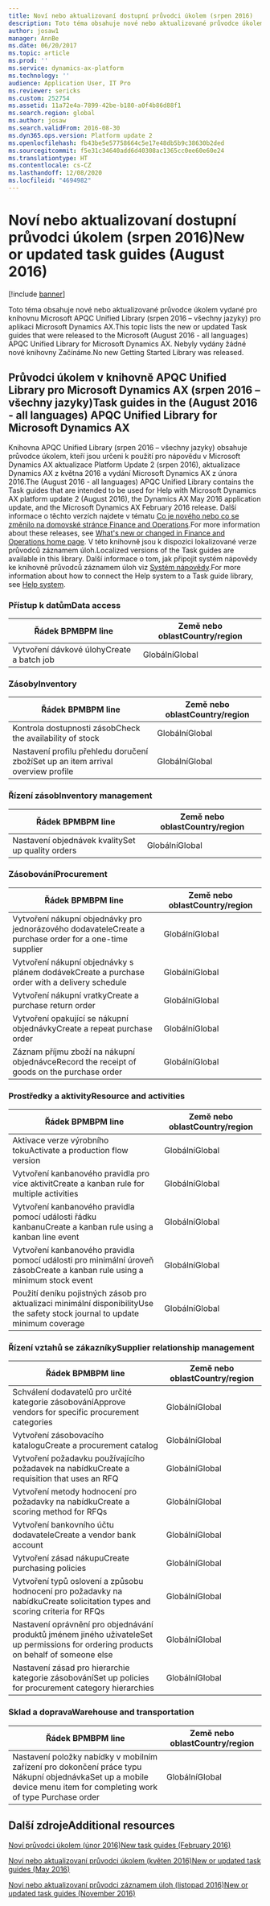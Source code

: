```yaml
---
title: Noví nebo aktualizovaní dostupní průvodci úkolem (srpen 2016)
description: Toto téma obsahuje nové nebo aktualizované průvodce úkolem vydané pro knihovnu Microsoft APQC Unified Library (srpen 2016 – všechny jazyky) pro aplikaci Microsoft Dynamics AX. Nebyly vydány žádné nové knihovny Začínáme.
author: josaw1
manager: AnnBe
ms.date: 06/20/2017
ms.topic: article
ms.prod: ''
ms.service: dynamics-ax-platform
ms.technology: ''
audience: Application User, IT Pro
ms.reviewer: sericks
ms.custom: 252754
ms.assetid: 11a72e4a-7899-42be-b180-a0f4b86d88f1
ms.search.region: global
ms.author: josaw
ms.search.validFrom: 2016-08-30
ms.dyn365.ops.version: Platform update 2
ms.openlocfilehash: fb43be5e57758664c5e17e48db5b9c38630b2ded
ms.sourcegitcommit: f5e31c34640add6d40308ac1365cc0ee60e60e24
ms.translationtype: HT
ms.contentlocale: cs-CZ
ms.lasthandoff: 12/08/2020
ms.locfileid: "4694982"
---
```

# <a name="new-or-updated-task-guides-august-2016"></a><span data-ttu-id="a478c-104">Noví nebo aktualizovaní dostupní průvodci úkolem (srpen 2016)</span><span class="sxs-lookup"><span data-stu-id="a478c-104">New or updated task guides (August 2016)</span></span>

[!include [banner](../includes/banner.md)]

<span data-ttu-id="a478c-105">Toto téma obsahuje nové nebo aktualizované průvodce úkolem vydané pro knihovnu Microsoft APQC Unified Library (srpen 2016 – všechny jazyky) pro aplikaci Microsoft Dynamics AX.</span><span class="sxs-lookup"><span data-stu-id="a478c-105">This topic lists the new or updated Task guides that were released to the Microsoft (August 2016 - all languages) APQC Unified Library for Microsoft Dynamics AX.</span></span> <span data-ttu-id="a478c-106">Nebyly vydány žádné nové knihovny Začínáme.</span><span class="sxs-lookup"><span data-stu-id="a478c-106">No new Getting Started Library was released.</span></span>

## <a name="task-guides-in-the-august-2016---all-languages-apqc-unified-library-for-microsoft-dynamics-ax"></a><span data-ttu-id="a478c-107">Průvodci úkolem v knihovně APQC Unified Library pro Microsoft Dynamics AX (srpen 2016 – všechny jazyky)</span><span class="sxs-lookup"><span data-stu-id="a478c-107">Task guides in the (August 2016 - all languages) APQC Unified Library for Microsoft Dynamics AX</span></span>

<span data-ttu-id="a478c-108">Knihovna APQC Unified Library (srpen 2016 – všechny jazyky) obsahuje průvodce úkolem, kteří jsou určeni k použití pro nápovědu v Microsoft Dynamics AX aktualizace Platform Update 2 (srpen 2016), aktualizace Dynamics AX z května 2016 a vydání Microsoft Dynamics AX z února 2016.</span><span class="sxs-lookup"><span data-stu-id="a478c-108">The (August 2016 - all languages) APQC Unified Library contains the Task guides that are intended to be used for Help with Microsoft Dynamics AX platform update 2 (August 2016), the Dynamics AX May 2016 application update, and the Microsoft Dynamics AX February 2016 release.</span></span> <span data-ttu-id="a478c-109">Další informace o těchto verzích najdete v tématu [Co je nového nebo co se změnilo na domovské stránce Finance and Operations](whats-new-changed.md).</span><span class="sxs-lookup"><span data-stu-id="a478c-109">For more information about these releases, see [What's new or changed in Finance and Operations home page](whats-new-changed.md).</span></span> <span data-ttu-id="a478c-110">V této knihovně jsou k dispozici lokalizované verze průvodců záznamem úloh.</span><span class="sxs-lookup"><span data-stu-id="a478c-110">Localized versions of the Task guides are available in this library.</span></span> <span data-ttu-id="a478c-111">Další informace o tom, jak připojit systém nápovědy ke knihovně průvodců záznamem úloh viz [Systém nápovědy](help-overview.md).</span><span class="sxs-lookup"><span data-stu-id="a478c-111">For more information about how to connect the Help system to a Task guide library, see [Help system](help-overview.md).</span></span>

### <a name="data-access"></a><span data-ttu-id="a478c-112">Přístup k datům</span><span class="sxs-lookup"><span data-stu-id="a478c-112">Data access</span></span>

| <span data-ttu-id="a478c-113">Řádek BPM</span><span class="sxs-lookup"><span data-stu-id="a478c-113">BPM line</span></span>           | <span data-ttu-id="a478c-114">Země nebo oblast</span><span class="sxs-lookup"><span data-stu-id="a478c-114">Country/region</span></span> |
|--------------------|----------------|
| <span data-ttu-id="a478c-115">Vytvoření dávkové úlohy</span><span class="sxs-lookup"><span data-stu-id="a478c-115">Create a batch job</span></span> | <span data-ttu-id="a478c-116">Globální</span><span class="sxs-lookup"><span data-stu-id="a478c-116">Global</span></span>         |

### <a name="inventory"></a><span data-ttu-id="a478c-117">Zásoby</span><span class="sxs-lookup"><span data-stu-id="a478c-117">Inventory</span></span>

| <span data-ttu-id="a478c-118">Řádek BPM</span><span class="sxs-lookup"><span data-stu-id="a478c-118">BPM line</span></span>                                | <span data-ttu-id="a478c-119">Země nebo oblast</span><span class="sxs-lookup"><span data-stu-id="a478c-119">Country/region</span></span> |
|-----------------------------------------|----------------|
| <span data-ttu-id="a478c-120">Kontrola dostupnosti zásob</span><span class="sxs-lookup"><span data-stu-id="a478c-120">Check the availability of stock</span></span>         | <span data-ttu-id="a478c-121">Globální</span><span class="sxs-lookup"><span data-stu-id="a478c-121">Global</span></span>         |
| <span data-ttu-id="a478c-122">Nastavení profilu přehledu doručení zboží</span><span class="sxs-lookup"><span data-stu-id="a478c-122">Set up an item arrival overview profile</span></span> | <span data-ttu-id="a478c-123">Globální</span><span class="sxs-lookup"><span data-stu-id="a478c-123">Global</span></span>         |

### <a name="inventory-management"></a><span data-ttu-id="a478c-124">Řízení zásob</span><span class="sxs-lookup"><span data-stu-id="a478c-124">Inventory management</span></span>

| <span data-ttu-id="a478c-125">Řádek BPM</span><span class="sxs-lookup"><span data-stu-id="a478c-125">BPM line</span></span>              | <span data-ttu-id="a478c-126">Země nebo oblast</span><span class="sxs-lookup"><span data-stu-id="a478c-126">Country/region</span></span> |
|-----------------------|----------------|
| <span data-ttu-id="a478c-127">Nastavení objednávek kvality</span><span class="sxs-lookup"><span data-stu-id="a478c-127">Set up quality orders</span></span> | <span data-ttu-id="a478c-128">Globální</span><span class="sxs-lookup"><span data-stu-id="a478c-128">Global</span></span>         |

### <a name="procurement"></a><span data-ttu-id="a478c-129">Zásobování</span><span class="sxs-lookup"><span data-stu-id="a478c-129">Procurement</span></span>

| <span data-ttu-id="a478c-130">Řádek BPM</span><span class="sxs-lookup"><span data-stu-id="a478c-130">BPM line</span></span>                                          | <span data-ttu-id="a478c-131">Země nebo oblast</span><span class="sxs-lookup"><span data-stu-id="a478c-131">Country/region</span></span> |
|---------------------------------------------------|----------------|
| <span data-ttu-id="a478c-132">Vytvoření nákupní objednávky pro jednorázového dodavatele</span><span class="sxs-lookup"><span data-stu-id="a478c-132">Create a purchase order for a one-time supplier</span></span>   | <span data-ttu-id="a478c-133">Globální</span><span class="sxs-lookup"><span data-stu-id="a478c-133">Global</span></span>         |
| <span data-ttu-id="a478c-134">Vytvoření nákupní objednávky s plánem dodávek</span><span class="sxs-lookup"><span data-stu-id="a478c-134">Create a purchase order with a delivery schedule</span></span>  | <span data-ttu-id="a478c-135">Globální</span><span class="sxs-lookup"><span data-stu-id="a478c-135">Global</span></span>         |
| <span data-ttu-id="a478c-136">Vytvoření nákupní vratky</span><span class="sxs-lookup"><span data-stu-id="a478c-136">Create a purchase return order</span></span>                    | <span data-ttu-id="a478c-137">Globální</span><span class="sxs-lookup"><span data-stu-id="a478c-137">Global</span></span>         |
| <span data-ttu-id="a478c-138">Vytvoření opakující se nákupní objednávky</span><span class="sxs-lookup"><span data-stu-id="a478c-138">Create a repeat purchase order</span></span>                    | <span data-ttu-id="a478c-139">Globální</span><span class="sxs-lookup"><span data-stu-id="a478c-139">Global</span></span>         |
| <span data-ttu-id="a478c-140">Záznam příjmu zboží na nákupní objednávce</span><span class="sxs-lookup"><span data-stu-id="a478c-140">Record the receipt of goods on the purchase order</span></span> | <span data-ttu-id="a478c-141">Globální</span><span class="sxs-lookup"><span data-stu-id="a478c-141">Global</span></span>         |

### <a name="resource-and-activities"></a><span data-ttu-id="a478c-142">Prostředky a aktivity</span><span class="sxs-lookup"><span data-stu-id="a478c-142">Resource and activities</span></span>

| <span data-ttu-id="a478c-143">Řádek BPM</span><span class="sxs-lookup"><span data-stu-id="a478c-143">BPM line</span></span>                                                | <span data-ttu-id="a478c-144">Země nebo oblast</span><span class="sxs-lookup"><span data-stu-id="a478c-144">Country/region</span></span> |
|---------------------------------------------------------|----------------|
| <span data-ttu-id="a478c-145">Aktivace verze výrobního toku</span><span class="sxs-lookup"><span data-stu-id="a478c-145">Activate a production flow version</span></span>                      | <span data-ttu-id="a478c-146">Globální</span><span class="sxs-lookup"><span data-stu-id="a478c-146">Global</span></span>         |
| <span data-ttu-id="a478c-147">Vytvoření kanbanového pravidla pro více aktivit</span><span class="sxs-lookup"><span data-stu-id="a478c-147">Create a kanban rule for multiple activities</span></span>            | <span data-ttu-id="a478c-148">Globální</span><span class="sxs-lookup"><span data-stu-id="a478c-148">Global</span></span>         |
| <span data-ttu-id="a478c-149">Vytvoření kanbanového pravidla pomocí události řádku kanbanu</span><span class="sxs-lookup"><span data-stu-id="a478c-149">Create a kanban rule using a kanban line event</span></span>          | <span data-ttu-id="a478c-150">Globální</span><span class="sxs-lookup"><span data-stu-id="a478c-150">Global</span></span>         |
| <span data-ttu-id="a478c-151">Vytvoření kanbanového pravidla pomocí události pro minimální úroveň zásob</span><span class="sxs-lookup"><span data-stu-id="a478c-151">Create a kanban rule using a minimum stock event</span></span>        | <span data-ttu-id="a478c-152">Globální</span><span class="sxs-lookup"><span data-stu-id="a478c-152">Global</span></span>         |
| <span data-ttu-id="a478c-153">Použití deníku pojistných zásob pro aktualizaci minimální disponibility</span><span class="sxs-lookup"><span data-stu-id="a478c-153">Use the safety stock journal to update minimum coverage</span></span> | <span data-ttu-id="a478c-154">Globální</span><span class="sxs-lookup"><span data-stu-id="a478c-154">Global</span></span>         |

### <a name="supplier-relationship-management"></a><span data-ttu-id="a478c-155">Řízení vztahů se zákazníky</span><span class="sxs-lookup"><span data-stu-id="a478c-155">Supplier relationship management</span></span>

| <span data-ttu-id="a478c-156">Řádek BPM</span><span class="sxs-lookup"><span data-stu-id="a478c-156">BPM line</span></span>                                                           | <span data-ttu-id="a478c-157">Země nebo oblast</span><span class="sxs-lookup"><span data-stu-id="a478c-157">Country/region</span></span> |
|--------------------------------------------------------------------|----------------|
| <span data-ttu-id="a478c-158">Schválení dodavatelů pro určité kategorie zásobování</span><span class="sxs-lookup"><span data-stu-id="a478c-158">Approve vendors for specific procurement categories</span></span>                | <span data-ttu-id="a478c-159">Globální</span><span class="sxs-lookup"><span data-stu-id="a478c-159">Global</span></span>         |
| <span data-ttu-id="a478c-160">Vytvoření zásobovacího katalogu</span><span class="sxs-lookup"><span data-stu-id="a478c-160">Create a procurement catalog</span></span>                                       | <span data-ttu-id="a478c-161">Globální</span><span class="sxs-lookup"><span data-stu-id="a478c-161">Global</span></span>         |
| <span data-ttu-id="a478c-162">Vytvoření požadavku používajícího požadavek na nabídku</span><span class="sxs-lookup"><span data-stu-id="a478c-162">Create a requisition that uses an RFQ</span></span>                              | <span data-ttu-id="a478c-163">Globální</span><span class="sxs-lookup"><span data-stu-id="a478c-163">Global</span></span>         |
| <span data-ttu-id="a478c-164">Vytvoření metody hodnocení pro požadavky na nabídku</span><span class="sxs-lookup"><span data-stu-id="a478c-164">Create a scoring method for RFQs</span></span>                                   | <span data-ttu-id="a478c-165">Globální</span><span class="sxs-lookup"><span data-stu-id="a478c-165">Global</span></span>         |
| <span data-ttu-id="a478c-166">Vytvoření bankovního účtu dodavatele</span><span class="sxs-lookup"><span data-stu-id="a478c-166">Create a vendor bank account</span></span>                                       | <span data-ttu-id="a478c-167">Globální</span><span class="sxs-lookup"><span data-stu-id="a478c-167">Global</span></span>         |
| <span data-ttu-id="a478c-168">Vytvoření zásad nákupu</span><span class="sxs-lookup"><span data-stu-id="a478c-168">Create purchasing policies</span></span>                                         | <span data-ttu-id="a478c-169">Globální</span><span class="sxs-lookup"><span data-stu-id="a478c-169">Global</span></span>         |
| <span data-ttu-id="a478c-170">Vytvoření typů oslovení a způsobu hodnocení pro požadavky na nabídku</span><span class="sxs-lookup"><span data-stu-id="a478c-170">Create solicitation types and scoring criteria for RFQs</span></span>            | <span data-ttu-id="a478c-171">Globální</span><span class="sxs-lookup"><span data-stu-id="a478c-171">Global</span></span>         |
| <span data-ttu-id="a478c-172">Nastavení oprávnění pro objednávání produktů jménem jiného uživatele</span><span class="sxs-lookup"><span data-stu-id="a478c-172">Set up permissions for ordering products on behalf of someone else</span></span> | <span data-ttu-id="a478c-173">Globální</span><span class="sxs-lookup"><span data-stu-id="a478c-173">Global</span></span>         |
| <span data-ttu-id="a478c-174">Nastavení zásad pro hierarchie kategorie zásobování</span><span class="sxs-lookup"><span data-stu-id="a478c-174">Set up policies for procurement category hierarchies</span></span>               | <span data-ttu-id="a478c-175">Globální</span><span class="sxs-lookup"><span data-stu-id="a478c-175">Global</span></span>         |

### <a name="warehouse-and-transportation"></a><span data-ttu-id="a478c-176">Sklad a doprava</span><span class="sxs-lookup"><span data-stu-id="a478c-176">Warehouse and transportation</span></span>

| <span data-ttu-id="a478c-177">Řádek BPM</span><span class="sxs-lookup"><span data-stu-id="a478c-177">BPM line</span></span>                                                                    | <span data-ttu-id="a478c-178">Země nebo oblast</span><span class="sxs-lookup"><span data-stu-id="a478c-178">Country/region</span></span> |
|-----------------------------------------------------------------------------|----------------|
| <span data-ttu-id="a478c-179">Nastavení položky nabídky v mobilním zařízení pro dokončení práce typu Nákupní objednávka</span><span class="sxs-lookup"><span data-stu-id="a478c-179">Set up a mobile device menu item for completing work of type Purchase order</span></span> | <span data-ttu-id="a478c-180">Globální</span><span class="sxs-lookup"><span data-stu-id="a478c-180">Global</span></span>         |

## <a name="additional-resources"></a><span data-ttu-id="a478c-181">Další zdroje</span><span class="sxs-lookup"><span data-stu-id="a478c-181">Additional resources</span></span>

[<span data-ttu-id="a478c-182">Noví průvodci úkolem (únor 2016)</span><span class="sxs-lookup"><span data-stu-id="a478c-182">New task guides (February 2016)</span></span>](new-task-guides-available-february-2016.md)

[<span data-ttu-id="a478c-183">Noví nebo aktualizovaní průvodci úkolem (květen 2016)</span><span class="sxs-lookup"><span data-stu-id="a478c-183">New or updated task guides (May 2016)</span></span>](new-updated-task-guides-available-may-2016.md)

[<span data-ttu-id="a478c-184">Noví nebo aktualizovaní průvodci záznamem úloh (listopad 2016)</span><span class="sxs-lookup"><span data-stu-id="a478c-184">New or updated task guides (November 2016)</span></span>](new-task-guides-november-2016.md)
